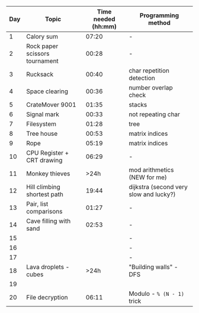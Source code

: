 | Day | Topic                          | Time needed (hh:mm) | Programming method                     |
| --- | ------------------------------ | ------------------- | -------------------------------------- |
| 1   | Calory sum                     | 07:20               | -                                      |
| 2   | Rock paper scissors tournament | 00:28               | -                                      |
| 3   | Rucksack                       | 00:40               | char repetition detection              |
| 4   | Space clearing                 | 00:36               | number overlap check                   |
| 5   | CrateMover 9001                | 01:35               | stacks                                 |
| 6   | Signal mark                    | 00:33               | not repeating char                     |
| 7   | Filesystem                     | 01:28               | tree                                   |
| 8   | Tree house                     | 00:53               | matrix indices                         |
| 9   | Rope                           | 05:19               | matrix indices                         |
| 10  | CPU Register + CRT drawing     | 06:29               | -                                      |
| 11  | Monkey thieves                 | >24h                | mod arithmetics (NEW for me)           |
| 12  | Hill climbing shortest path    | 19:44               | dijkstra (second very slow and lucky?) |
| 13  | Pair, list comparisons         | 01:27               | -                                      |
| 14  | Cave filling with sand         | 02:53               | -                                      |
| 15  |                                |                     | -                                      |
| 16  |                                |                     | -                                      |
| 17  |                                |                     | -                                      |
| 18  | Lava droplets - cubes          | >24h                | "Building walls" - DFS                 |
| 19  |           |                 |                  |
| 20  | File decryption          | 06:11                | Modulo - `% (N - 1)` trick                 |
